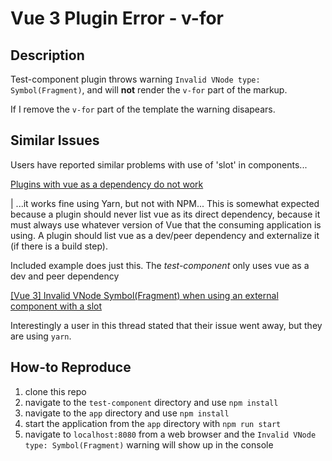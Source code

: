 # Vue 3 Plugin Error - v-for

## Description

Test-component plugin throws warning `Invalid VNode type: Symbol(Fragment)`, and will **not** render the `v-for` part of the markup.

If I remove the `v-for` part of the template the warning disapears.

## Similar Issues

Users have reported similar problems with use of 'slot' in components...

[Plugins with vue as a dependency do not work](https://github.com/vuejs/vue-next/issues/1870)

| ...it works fine using Yarn, but not with NPM... This is somewhat expected because a plugin should never list vue as its direct dependency, because it must always use whatever version of Vue that the consuming application is using. A plugin should list vue as a dev/peer dependency and externalize it (if there is a build step).

Included example does just this. The *test-component* only uses vue as a dev and peer dependency

[[Vue 3] Invalid VNode Symbol(Fragment) when using an external component with a slot](<https://forum.vuejs.org/t/vue-3-invalid-vnode-symbol-fragment-when-using-an-external-component-with-a-slot/105448>)

Interestingly a user in this thread stated that their issue went away, but they are using `yarn`.

## How-to Reproduce

1. clone this repo
2. navigate to the `test-component` directory and use `npm install`
3. navigate to the `app` directory and use `npm install`
4. start the application from the `app` directory with `npm run start`
5. navigate to `localhost:8080` from a web browser and the `Invalid VNode type: Symbol(Fragment)` warning will show up in the console
